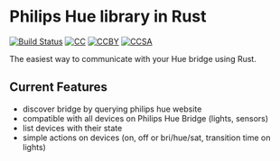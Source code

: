 # Philips Hue library in Rust

[![Build Status](https://travis-ci.org/kali/hue.rs.svg?branch=master)](https://travis-ci.org/kali/hue.rs)
[![CC](https://creativecommons.org/images/deed/cc_icon_black_x2.png)](https://creativecommons.org/licenses/by-sa/4.0/)
[![CCBY](https://creativecommons.org/images/deed/attribution_icon_black_x2.png)](https://creativecommons.org/licenses/by-sa/4.0/)
[![CCSA](https://creativecommons.org/images/deed/sa_black_x2.png)](https://creativecommons.org/licenses/by-sa/4.0/)

The easiest way to communicate with your Hue bridge using Rust.

## Current Features
 - discover bridge by querying philips hue website
 - compatible with all devices on Philips Hue Bridge (lights, sensors)
 - list devices with their state
 - simple actions on devices (on, off or bri/hue/sat, transition time on lights)
